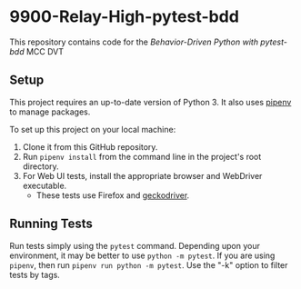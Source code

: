 # 9900-Relay-High-pytest-bdd
This repository contains code for the
*Behavior-Driven Python with pytest-bdd* MCC DVT

## Setup
This project requires an up-to-date version of Python 3.
It also uses [pipenv](https://pipenv.readthedocs.io/) to manage packages.

To set up this project on your local machine:
1. Clone it from this GitHub repository.
2. Run `pipenv install` from the command line in the project's root directory.
3. For Web UI tests, install the appropriate browser and WebDriver executable.
   * These tests use Firefox and [geckodriver](https://github.com/mozilla/geckodriver/releases).

## Running Tests
Run tests simply using the `pytest` command.
Depending upon your environment, it may be better to use `python -m pytest`.
If you are using `pipenv`, then run `pipenv run python -m pytest`.
Use the "-k" option to filter tests by tags.

